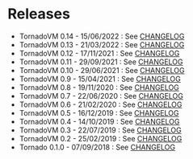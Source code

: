 # Releases

* TornadoVM 0.14 - 15/06/2022 : See [CHANGELOG](CHANGELOG.md#tornadovm-014)
* TornadoVM 0.13 - 21/03/2022 : See [CHANGELOG](CHANGELOG.md#tornadovm-013)
* TornadoVM 0.12 - 17/11/2021 : See [CHANGELOG](CHANGELOG.md#tornadovm-012)
* TornadoVM 0.11 - 29/09/2021 : See [CHANGELOG](CHANGELOG.md#tornadovm-011)
* TornadoVM 0.10 - 29/06/2021 : See [CHANGELOG](CHANGELOG.md#tornadovm-010)
* TornadoVM 0.9 - 15/04/2021 : See [CHANGELOG](CHANGELOG.md#tornadovm-09)
* TornadoVM 0.8 - 19/11/2020 : See [CHANGELOG](CHANGELOG.md#tornadovm-08)
* TornadoVM 0.7 - 22/06/2020 : See [CHANGELOG](CHANGELOG.md#tornadovm-07)
* TornadoVM 0.6 - 21/02/2020 : See [CHANGELOG](CHANGELOG.md#tornadovm-06)
* TornadoVM 0.5 - 16/12/2019 : See [CHANGELOG](CHANGELOG.md#tornadovm-05)
* TornadoVM 0.4 - 14/10/2019 : See [CHANGELOG](CHANGELOG.md#tornadovm-04)
* TornadoVM 0.3 - 22/07/2019 : See [CHANGELOG](CHANGELOG.md#tornadovm-03)
* TornadoVM 0.2 - 25/02/2019 : See [CHANGELOG](CHANGELOG.md#tornadovm-02)
* Tornado 0.1.0 - 07/09/2018 : See [CHANGELOG](CHANGELOG.md#tornadovm-010)
